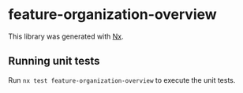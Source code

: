 # feature-organization-overview

This library was generated with [Nx](https://nx.dev).

## Running unit tests

Run `nx test feature-organization-overview` to execute the unit tests.

